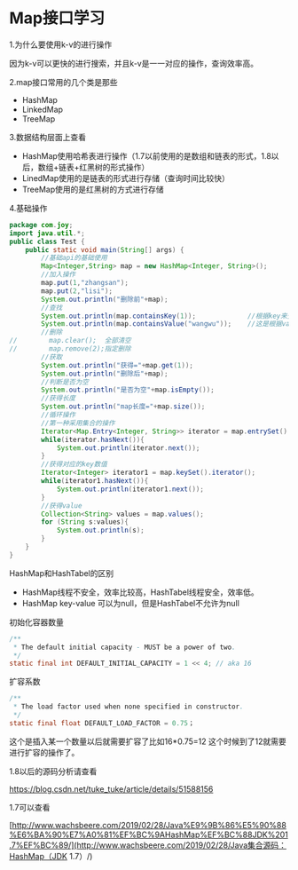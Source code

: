 # Map接口学习

1.为什么要使用k-v的进行操作

因为k-v可以更快的进行搜索，并且k-v是一一对应的操作，查询效率高。

2.map接口常用的几个类是那些

- HashMap
- LinkedMap
- TreeMap

3.数据结构层面上查看

- HashMap使用哈希表进行操作（1.7以前使用的是数组和链表的形式，1.8以后，数组+链表+红黑树的形式操作）
- LinedMap使用的是链表的形式进行存储（查询时间比较快）
- TreeMap使用的是红黑树的方式进行存储

4.基础操作

```java
package com.joy;
import java.util.*;
public class Test {
    public static void main(String[] args) {
        //基础api的基础使用
        Map<Integer,String> map = new HashMap<Integer, String>();
        //加入操作
        map.put(1,"zhangsan");
        map.put(2,"lisi");
        System.out.println("删除前"+map);
        //查找
        System.out.println(map.containsKey(1));             //根据key来查询
        System.out.println(map.containsValue("wangwu"));    //这是根据value来查询
        //删除
//        map.clear();  全部清空
//        map.remove(2);指定删除
        //获取
        System.out.println("获得="+map.get(1));
        System.out.println("删除后"+map);
        //判断是否为空
        System.out.println("是否为空"+map.isEmpty());
        //获得长度
        System.out.println("map长度="+map.size());
        //循环操作
        //第一种采用集合的操作
        Iterator<Map.Entry<Integer, String>> iterator = map.entrySet().iterator();
        while(iterator.hasNext()){
            System.out.println(iterator.next());
        }
        //获得对应的key数值
        Iterator<Integer> iterator1 = map.keySet().iterator();
        while(iterator1.hasNext()){
            System.out.println(iterator1.next());
        }
        //获得value
        Collection<String> values = map.values();
        for (String s:values){
            System.out.println(s);
        }
    }
}
```

HashMap和HashTabel的区别

- HashMap线程不安全，效率比较高，HashTabel线程安全，效率低。
- HashMap key-value 可以为null，但是HashTabel不允许为null

初始化容器数量

```java
/**
 * The default initial capacity - MUST be a power of two.
 */
static final int DEFAULT_INITIAL_CAPACITY = 1 << 4; // aka 16
```

扩容系数

```java
/**
 * The load factor used when none specified in constructor.
 */
static final float DEFAULT_LOAD_FACTOR = 0.75；
```

这个是插入某一个数量以后就需要扩容了比如16*0.75=12 这个时候到了12就需要进行扩容的操作了。

1.8以后的源码分析请查看

https://blog.csdn.net/tuke_tuke/article/details/51588156

1.7可以查看

[http://www.wachsbeere.com/2019/02/28/Java%E9%9B%86%E5%90%88%E6%BA%90%E7%A0%81%EF%BC%9AHashMap%EF%BC%88JDK%201.7%EF%BC%89/](http://www.wachsbeere.com/2019/02/28/Java集合源码：HashMap（JDK 1.7）/)
